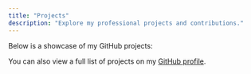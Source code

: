 ```yaml
---
title: "Projects"
description: "Explore my professional projects and contributions."
---
```


Below is a showcase of my GitHub projects:

You can also view a full list of projects on my [GitHub profile](https://github.com/Cryio).
